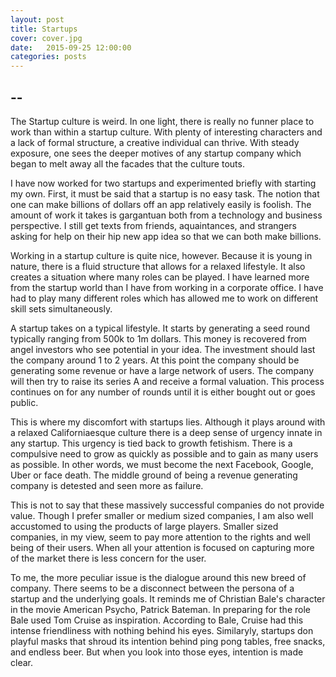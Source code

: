 ```yaml
---
layout: post
title: Startups
cover: cover.jpg
date:   2015-09-25 12:00:00
categories: posts
---
```


## --

The Startup culture is weird. In one light, there is really no funner place to work than within a startup culture. With plenty of interesting characters and a lack of formal structure, a creative individual can thrive. With steady exposure, one sees the deeper motives of any startup company which began to melt away all the facades that the culture touts.

I have now worked for two startups and experimented briefly with starting my own. First, it must be said that a startup is no easy task. The notion that one can make billions of dollars off an app relatively easily is foolish. The amount of work it takes is gargantuan both from a technology and business perspective. I still get texts from friends, aquaintances, and strangers asking for help on their hip new app idea so that we can both make billions. 

Working in a startup culture is quite nice, however. Because it is young in nature, there is a fluid structure that allows for a relaxed lifestyle. It also creates a situation where many roles can be played. I have learned more from the startup world than I have from working in a corporate office. I have had to play many different roles which has allowed me to work on different skill sets simultaneously.

A startup takes on a typical lifestyle. It starts by generating a seed round typically ranging from 500k to 1m dollars. This money is recovered from angel investors who see potential in your idea. The investment should last the company around 1 to 2 years. At this point the company should be generating some revenue or have a large network of users. The company will then try to raise its series A and receive a formal valuation. This process continues on for any number of rounds until it is either bought out or goes public.

This is where my discomfort with startups lies. Although it plays around with a relaxed Californiaesque culture there is a deep sense of urgency innate in any startup. This urgency is tied back to growth fetishism. There is a compulsive need to grow as quickly as possible and to gain as many users as possible. In other words, we must become the next Facebook, Google, Uber or face death. The middle ground of being a revenue generating company is detested and seen more as failure. 

This is not to say that these massively successful companies do not provide value. Though I prefer smaller or medium sized companies, I am also well accustomed to using the products of large players. Smaller sized companies, in my view, seem to pay more attention to the rights and well being of their users. When all your attention is focused on capturing more of the market there is less concern for the user. 

To me, the more peculiar issue is the dialogue around this new breed of company. There seems to be a disconnect between the persona of a startup and the underlying goals. It reminds me of Christian Bale's character in the movie American Psycho, Patrick Bateman. In preparing for the role Bale used Tom Cruise as inspiration. According to Bale, Cruise had this intense friendliness with nothing behind his eyes. Similaryly, startups don playful masks that shroud its intention behind ping pong tables, free snacks, and endless beer. But when you look into those eyes, intention is made clear. 
